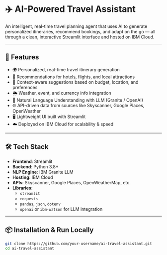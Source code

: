 # ✈️ AI-Powered Travel Assistant

An intelligent, real-time travel planning agent that uses AI to generate personalized itineraries, recommend bookings, and adapt on the go — all through a clean, interactive Streamlit interface and hosted on IBM Cloud.

---

## 🚀 Features

- 🌍 Personalized, real-time travel itinerary generation  
- 🏨 Recommendations for hotels, flights, and local attractions  
- 📍 Context-aware suggestions based on budget, location, and preferences  
- 🌦️ Weather, event, and currency info integration  
- 🤖 Natural Language Understanding with LLM (Granite / OpenAI)  
- 🌐 API-driven data from sources like Skyscanner, Google Places, OpenWeather  
- 🖥️ Lightweight UI built with Streamlit  
- ☁️ Deployed on IBM Cloud for scalability & speed  

---

## 🛠️ Tech Stack

- **Frontend**: Streamlit  
- **Backend**: Python 3.8+  
- **NLP Engine**: IBM Granite LLM  
- **Hosting**: IBM Cloud  
- **APIs**: Skyscanner, Google Places, OpenWeatherMap, etc.  
- **Libraries**:  
  - `streamlit`  
  - `requests`  
  - `pandas`, `json`, `dotenv`  
  - `openai` or `ibm-watson` for LLM integration  

---

## 📦 Installation & Run Locally

```bash
git clone https://github.com/your-username/ai-travel-assistant.git
cd ai-travel-assistant


